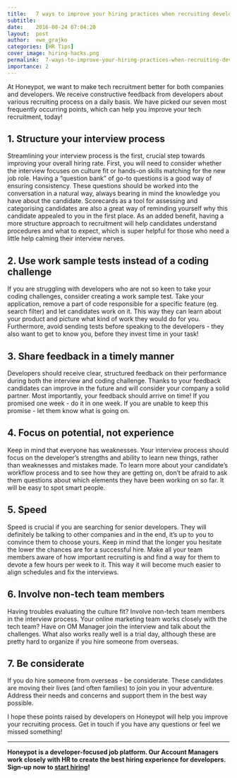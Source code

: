 ```yaml
---
title:   7 ways to improve your hiring practices when recruiting developers
subtitle:
date:    2016-08-24 07:04:20
layout:  post
author:  ewe_grajko
categories: [HR Tips]
cover_image: hiring-hacks.png
permalink:  7-ways-to-improve-your-hiring-practices-when-recruiting-developers/
importance: 2
---
```


At Honeypot, we want to make tech recruitment better for both companies and developers. We receive constructive feedback from developers about various recruiting process on a daily basis. We have picked our seven most frequently occurring points, which can help you improve your tech recruitment, today!


<!--more-->   
 

## 1. Structure your interview process

Streamlining your interview process is the first, crucial step towards improving your overall hiring rate. First, you will need to consider whether the interview focuses on culture fit or hands-on skills matching for the new job role. Having a “question bank” of go-to questions is a good way of ensuring consistency. These questions should be worked into the conversation in a natural way, always bearing in mind the knowledge you have about the candidate. Scorecards as a tool for assessing and categorising candidates are also a great way of reminding yourself why this candidate appealed to you in the first place. As an added benefit, having a more structure approach to recruitment will help candidates understand procedures and what to expect, which is super helpful for those who need a little help calming their interview nerves.

## 2. Use work sample tests  instead of a coding challenge

If you are struggling with developers who are not so keen to take your coding challenges, consider creating a work sample test. Take your application, remove a part of code responsible for a specific feature (eg. search filter) and let candidates work on it. This way they can learn about your product and picture what kind of work they would do for you. Furthermore, avoid sending tests before speaking to the developers - they also want to get to know you, before they invest time in your task!

## 3. Share feedback in a timely manner

Developers should receive clear, structured feedback on their performance during both the interview and coding challenge. Thanks to your feedback candidates can improve in the future and will consider your company a solid partner. Most importantly, your feedback should arrive on time! If you promised one week - do it in one week. If you are unable to keep this promise - let them know what is going on. 

## 4. Focus on potential, not experience

Keep in mind that everyone has weaknesses. Your interview process should focus on the developer’s strengths and ability to learn new things, rather than weaknesses and mistakes made. To learn more about your candidate’s workflow process and to see how they are getting on, don’t be afraid to ask them questions about which elements they have been working on so far.  It will be easy to spot smart people. 

## 5. Speed

Speed is crucial if you are searching for senior developers. They will definitely be talking to  other companies and in the end, it’s up to you to convince them to choose yours. Keep in mind that the longer you hesitate the lower the chances are for a successful hire. Make all your team members aware of how important recruiting is and find a way for them to devote a few hours per week to it. This way it will become much easier to align schedules and fix the interviews. 

## 6. Involve non-tech team members 

Having troubles evaluating the culture fit? Involve non-tech team members in the interview process. Your online marketing team works closely with the tech team? Have on OM Manager join the interview and talk about the challenges. What also works really well is a trial day, although  these are pretty hard to organize if you hire someone from overseas. 


## 7. Be considerate

If you do hire someone from overseas - be considerate. These candidates are moving their lives (and often families) to join you in your adventure. Address their needs and concerns and support them in the best way possible. 

I hope these points raised by developers on Honeypot will help you improve your recruiting process. Get in touch if you have any questions or feel we missed something! 

* * *

**Honeypot is a developer-focused job platform. Our Account Managers work closely with HR to create the best hiring experience for developers. Sign-up now to [start hiring][1]!**

[1]: https://www.honeypot.io/pages/for_employers?utm_source=hiringhewe 
